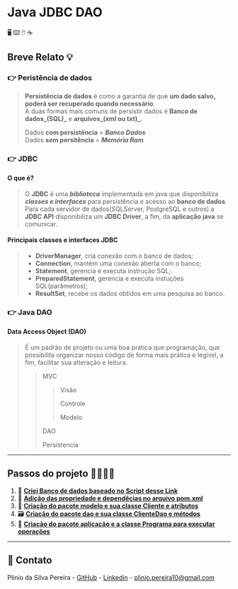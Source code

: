 # Java JDBC DAO
:desktop_computer: :keyboard: :computer_mouse: :coffee:

## Breve Relato :bulb:

### :point_right: Peristência de dados

>**Persistência de dados** é como a garantia de que **um dado salvo, poderá ser recuperado quando necessário**.  
>A duas formas mais comuns de persistir dados é  **Banco de dados_(SQL)_** e **arquivos_(xml ou txt)_**.
>
>Dados **com persistência** = **_Banco Dados_**  
>Dados **sem persitência** = **_Memória Ram_**

### :point_right: JDBC

#### O que é?
>
>O **JDBC** é uma **_biblioteca_** implementada em java que disponibiliza **_classes e interfaces_** para persistência e acesso ao **banco de dados**.  
>Para cada  servidor de dados(SQLServer, PostgreSQL e outros) a  **JDBC API** disponibiliza um **JDBC Driver**, a fim, da **aplicação java**  se comunicar. 

#### Principais classes e interfaces JDBC

>- **DriverManager**, cria conexão com o banco de dados;
>- **Connection**, mantém uma conexão aberta com o banco;
>- **Statement**, gerencia e executa instrução SQL;
>- **PreparedStatement**, gerencia e executa instuções SQL(parâmetros);
>- **ResultSet**, recebe os dados obtidos em uma pesquisa ao banco.

### :point_right: Java DAO

#### Data Access Object (DAO)

>É um padrão de projeto ou uma boa prática que programação, que possibilita organizar nosso código de forma mais prática e legível, a fim,  facilitar sua alteração e leitura.
>
>>MVC 
>>
>>>Visão
>>>
>>>Controle
>>>
>>>Modelo
>>
>>DAO
>>
>>Persistencia

***
## Passos do projeto :walking_man::walking_man:

1. :scroll:  [**Criei Banco de dados baseado no Script desse Link**](https://github.com/pliniopereira10/persitencia-dados-jdbc-dao/blob/main/ScriptSql/TesteClienteDao.txt)
2. :file_folder:  [**Adição das propriedade e dependêcias no arquivo pom.xml**](https://github.com/pliniopereira10/persitencia-dados-jdbc-dao/blob/main/pom.xml)
3. :open_file_folder: [**Criação do pacote modelo e sua classe Cliente e atributos**](https://github.com/pliniopereira10/persitencia-dados-jdbc-dao/blob/main/src/main/java/modelo/Cliente.java)
4. :card_file_box: [**Criação do pacote dao e sua classe ClienteDao e métodos**](https://github.com/pliniopereira10/persitencia-dados-jdbc-dao/blob/main/src/main/java/dao/ClienteDao.java)
5. :medal_sports:  [**Criação do pacote aplicação e a classe Programa para executar  operações**](https://github.com/pliniopereira10/persitencia-dados-jdbc-dao/blob/main/src/main/java/aplicacao/Programa.java)

***

## :email: Contato

Plinio da Silva Pereira - [GitHub](https://github.com/pliniopereira10) - [Linkedin](https://www.linkedin.com/in/pliniopereira10/) - plinio.pereira10@gmail.com
